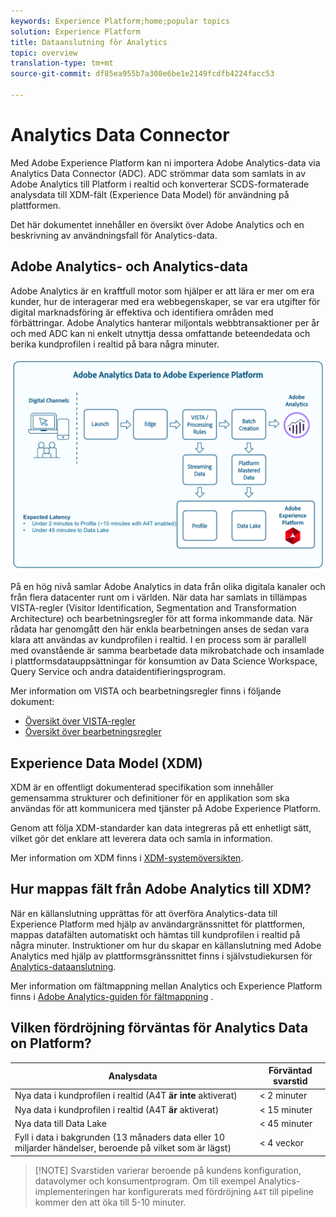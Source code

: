 ```yaml
---
keywords: Experience Platform;home;popular topics
solution: Experience Platform
title: Dataanslutning för Analytics
topic: overview
translation-type: tm+mt
source-git-commit: df85ea955b7a308e6be1e2149fcdfb4224facc53

---
```



# Analytics Data Connector

Med Adobe Experience Platform kan ni importera Adobe Analytics-data via Analytics Data Connector (ADC). ADC strömmar data som samlats in av Adobe Analytics till Platform i realtid och konverterar SCDS-formaterade analysdata till XDM-fält (Experience Data Model) för användning på plattformen.

Det här dokumentet innehåller en översikt över Adobe Analytics och en beskrivning av användningsfall för Analytics-data.

## Adobe Analytics- och Analytics-data

Adobe Analytics är en kraftfull motor som hjälper er att lära er mer om era kunder, hur de interagerar med era webbegenskaper, se var era utgifter för digital marknadsföring är effektiva och identifiera områden med förbättringar. Adobe Analytics hanterar miljontals webbtransaktioner per år och med ADC kan ni enkelt utnyttja dessa omfattande beteendedata och berika kundprofilen i realtid på bara några minuter.

![](./images/analytics-data-experience-platform.png)

På en hög nivå samlar Adobe Analytics in data från olika digitala kanaler och från flera datacenter runt om i världen. När data har samlats in tillämpas VISTA-regler (Visitor Identification, Segmentation and Transformation Architecture) och bearbetningsregler för att forma inkommande data. När rådata har genomgått den här enkla bearbetningen anses de sedan vara klara att användas av kundprofilen i realtid. I en process som är parallell med ovanstående är samma bearbetade data mikrobatchade och insamlade i plattformsdatauppsättningar för konsumtion av Data Science Workspace, Query Service och andra dataidentifieringsprogram.

Mer information om VISTA och bearbetningsregler finns i följande dokument:
* [Översikt över VISTA-regler](https://marketing.adobe.com/resources/help/en_US/reference/VISTA.html)
* [Översikt över bearbetningsregler](https://docs.adobe.com/content/help/en/analytics/admin/admin-tools/processing-rules/processing-rules.html)

## Experience Data Model (XDM)

XDM är en offentligt dokumenterad specifikation som innehåller gemensamma strukturer och definitioner för en applikation som ska användas för att kommunicera med tjänster på Adobe Experience Platform.

Genom att följa XDM-standarder kan data integreras på ett enhetligt sätt, vilket gör det enklare att leverera data och samla in information.

Mer information om XDM finns i [XDM-systemöversikten](../../../xdm/home.md).

## Hur mappas fält från Adobe Analytics till XDM?

När en källanslutning upprättas för att överföra Analytics-data till Experience Platform med hjälp av användargränssnittet för plattformen, mappas datafälten automatiskt och hämtas till kundprofilen i realtid på några minuter. Instruktioner om hur du skapar en källanslutning med Adobe Analytics med hjälp av plattformsgränssnittet finns i självstudiekursen för [Analytics-dataanslutning](https://www.adobe.io/apis/experienceplatform/home/tutorials/sources-ui-tutorials.html#!api-specification/markdown/narrative/tutorials/sources_tutorial/ui/adobe-applications/adobe-analytics-ui-tutorial.md).

Mer information om fältmappning mellan Analytics och Experience Platform finns i [Adobe Analytics-guiden för fältmappning](./analytics-mapping.md) .

## Vilken fördröjning förväntas för Analytics Data on Platform?

| Analysdata | Förväntad svarstid |
| -------------- | ---------------- |
| Nya data i kundprofilen i realtid (A4T **är inte** aktiverat) | &lt; 2 minuter |
| Nya data i kundprofilen i realtid (A4T **är** aktiverat) | &lt; 15 minuter |
| Nya data till Data Lake | &lt; 45 minuter |
| Fyll i data i bakgrunden (13 månaders data eller 10 miljarder händelser, beroende på vilket som är lägst) | &lt; 4 veckor |

>[!NOTE] Svarstiden varierar beroende på kundens konfiguration, datavolymer och konsumentprogram. Om till exempel Analytics-implementeringen har konfigurerats med fördröjning `A4T` till pipeline kommer den att öka till 5-10 minuter.